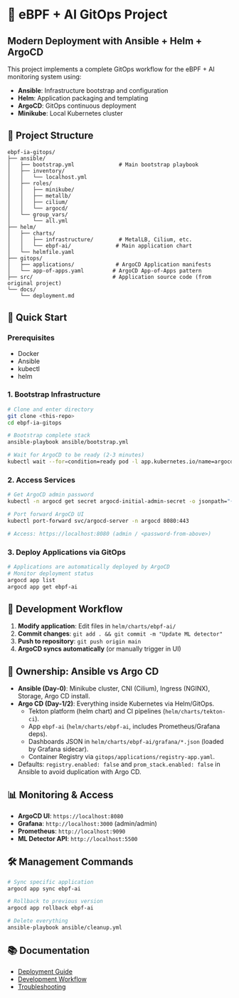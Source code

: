 # 🚀 eBPF + AI GitOps Project

## Modern Deployment with Ansible + Helm + ArgoCD

This project implements a complete GitOps workflow for the eBPF + AI monitoring system using:

- **Ansible**: Infrastructure bootstrap and configuration
- **Helm**: Application packaging and templating
- **ArgoCD**: GitOps continuous deployment
- **Minikube**: Local Kubernetes cluster

## 📁 Project Structure

```
ebpf-ia-gitops/
├── ansible/
│   ├── bootstrap.yml              # Main bootstrap playbook
│   ├── inventory/
│   │   └── localhost.yml
│   ├── roles/
│   │   ├── minikube/
│   │   ├── metallb/
│   │   ├── cilium/
│   │   └── argocd/
│   └── group_vars/
│       └── all.yml
├── helm/
│   ├── charts/
│   │   ├── infrastructure/        # MetalLB, Cilium, etc.
│   │   └── ebpf-ai/              # Main application chart
│   └── helmfile.yaml
├── gitops/
│   ├── applications/             # ArgoCD Application manifests
│   └── app-of-apps.yaml         # ArgoCD App-of-Apps pattern
├── src/                         # Application source code (from original project)
└── docs/
    └── deployment.md
```

## 🚀 Quick Start

### Prerequisites
- Docker
- Ansible
- kubectl
- helm

### 1. Bootstrap Infrastructure
```bash
# Clone and enter directory
git clone <this-repo>
cd ebpf-ia-gitops

# Bootstrap complete stack
ansible-playbook ansible/bootstrap.yml

# Wait for ArgoCD to be ready (2-3 minutes)
kubectl wait --for=condition=ready pod -l app.kubernetes.io/name=argocd-server -n argocd --timeout=300s
```

### 2. Access Services
```bash
# Get ArgoCD admin password
kubectl -n argocd get secret argocd-initial-admin-secret -o jsonpath="{.data.password}" | base64 -d

# Port forward ArgoCD UI
kubectl port-forward svc/argocd-server -n argocd 8080:443

# Access: https://localhost:8080 (admin / <password-from-above>)
```

### 3. Deploy Applications via GitOps
```bash
# Applications are automatically deployed by ArgoCD
# Monitor deployment status
argocd app list
argocd app get ebpf-ai
```

## 🔄 Development Workflow

1. **Modify application**: Edit files in `helm/charts/ebpf-ai/`
2. **Commit changes**: `git add . && git commit -m "Update ML detector"`
3. **Push to repository**: `git push origin main`
4. **ArgoCD syncs automatically** (or manually trigger in UI)

## 🧭 Ownership: Ansible vs Argo CD

- **Ansible (Day‑0)**: Minikube cluster, CNI (Cilium), Ingress (NGINX), Storage, Argo CD install.
- **Argo CD (Day‑1/2)**: Everything inside Kubernetes via Helm/GitOps.
  - Tekton platform (helm chart) and CI pipelines (`helm/charts/tekton-ci`).
  - App `ebpf-ai` (`helm/charts/ebpf-ai`, includes Prometheus/Grafana deps).
  - Dashboards JSON in `helm/charts/ebpf-ai/grafana/*.json` (loaded by Grafana sidecar).
  - Container Registry via `gitops/applications/registry-app.yaml`.
- Defaults: `registry.enabled: false` and `prom_stack.enabled: false` in Ansible to avoid duplication with Argo CD.

## 📊 Monitoring & Access

- **ArgoCD UI**: `https://localhost:8080`
- **Grafana**: `http://localhost:3000` (admin/admin)
- **Prometheus**: `http://localhost:9090`
- **ML Detector API**: `http://localhost:5500`

## 🛠️ Management Commands

```bash
# Sync specific application
argocd app sync ebpf-ai

# Rollback to previous version
argocd app rollback ebpf-ai

# Delete everything
ansible-playbook ansible/cleanup.yml
```

## 📚 Documentation

- [Deployment Guide](docs/deployment.md)
- [Development Workflow](docs/development.md)
- [Troubleshooting](docs/troubleshooting.md)
